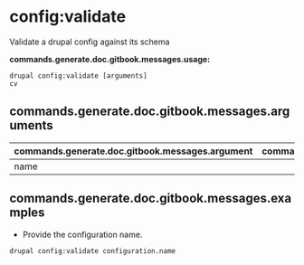 # config:validate
Validate a drupal config against its schema

**commands.generate.doc.gitbook.messages.usage:**
```
drupal config:validate [arguments]
cv
```

## commands.generate.doc.gitbook.messages.arguments
commands.generate.doc.gitbook.messages.argument | commands.generate.doc.gitbook.messages.details
---------|-------------
name | 

## commands.generate.doc.gitbook.messages.examples
* Provide the configuration name.
```
drupal config:validate configuration.name
```
